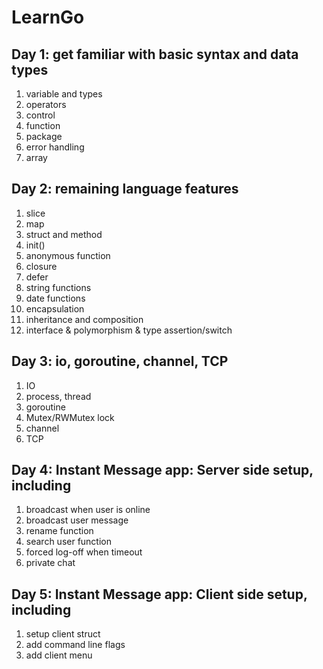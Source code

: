 # LearnGo
## Day 1: get familiar with basic syntax and data types
1. variable and types
2. operators
3. control
4. function
5. package
6. error handling
7. array

## Day 2: remaining language features 
1. slice
2. map
3. struct and method
4. init()
5. anonymous function
6. closure
7. defer
8. string functions
9. date functions
10. encapsulation
11. inheritance and composition
12. interface & polymorphism & type assertion/switch

## Day 3: io, goroutine, channel, TCP
1. IO
2. process, thread
3. goroutine
4. Mutex/RWMutex lock
5. channel
6. TCP

## Day 4: Instant Message app: Server side setup, including
1. broadcast when user is online
2. broadcast user message
3. rename function
4. search user function
5. forced log-off when timeout
6. private chat

## Day 5: Instant Message app: Client side setup, including
1. setup client struct
2. add command line flags
3. add client menu
